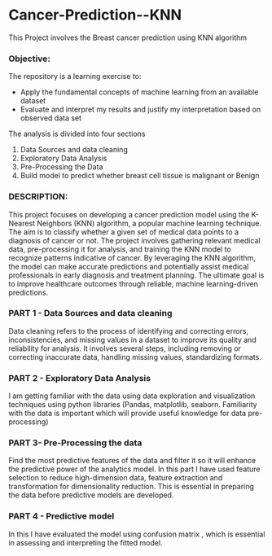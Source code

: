 # Cancer-Prediction--KNN
This Project involves the Breast cancer prediction using KNN algorithm 

### Objective:
The repository is a learning exercise to:
* Apply the fundamental concepts of machine learning from an available dataset
* Evaluate and interpret my results and justify my interpretation based on observed data set

The analysis is divided into four sections

1. Data Sources and data cleaning 
2. Exploratory Data Analysis
3. Pre-Processing the Data
4. Build model to predict whether breast cell tissue is malignant or Benign

### DESCRIPTION:
This project focuses on developing a cancer prediction model using the K-Nearest Neighbors (KNN) algorithm, a popular machine learning technique. The aim is to classify whether a given set of medical data points to a diagnosis of cancer or not. The project involves gathering relevant medical data, pre-processing it for analysis, and training the KNN model to recognize patterns indicative of cancer. By leveraging the KNN algorithm, the model can make accurate predictions and potentially assist medical professionals in early diagnosis and treatment planning. The ultimate goal is to improve healthcare outcomes through reliable, machine learning-driven predictions.

### PART 1 - Data Sources and data cleaning 


Data cleaning refers to the process of identifying and correcting errors, inconsistencies, and missing values in a dataset to improve its quality and reliability for analysis. It involves several steps, including removing or correcting inaccurate data, handling missing values, standardizing formats. 

### PART 2 -  Exploratory Data Analysis

I am getting familiar with the data using data exploration and visualization techniques using python libraries (Pandas, matplotlib, seaborn. Familiarity with the data is important which will provide useful knowledge for data pre-processing)

### PART 3- Pre-Processing the data

Find the most predictive features of the data and filter it so it will enhance the predictive power of the analytics model. In this part I have used feature selection to reduce high-dimension data, feature extraction and transformation for dimensionality reduction. This is essential in preparing the data before predictive models are developed.

### PART 4 - Predictive model

In this I have evaluated the model using confusion matrix , which is essential in assessing and interpreting the fitted model.
